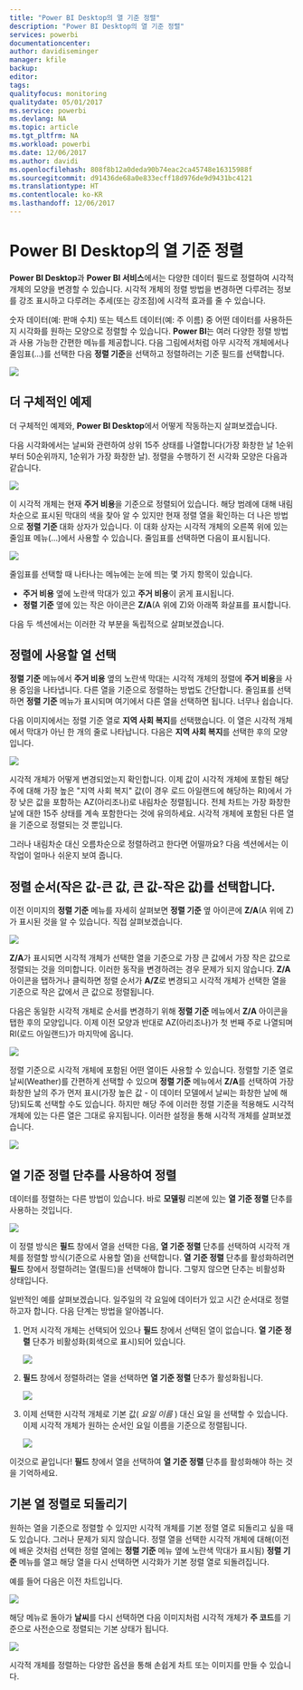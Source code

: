 ```yaml
---
title: "Power BI Desktop의 열 기준 정렬"
description: "Power BI Desktop의 열 기준 정렬"
services: powerbi
documentationcenter: 
author: davidiseminger
manager: kfile
backup: 
editor: 
tags: 
qualityfocus: monitoring
qualitydate: 05/01/2017
ms.service: powerbi
ms.devlang: NA
ms.topic: article
ms.tgt_pltfrm: NA
ms.workload: powerbi
ms.date: 12/06/2017
ms.author: davidi
ms.openlocfilehash: 808f8b12a0deda90b74eac2ca45748e16315988f
ms.sourcegitcommit: d91436de68a0e833ecff18d976de9d9431bc4121
ms.translationtype: HT
ms.contentlocale: ko-KR
ms.lasthandoff: 12/06/2017
---
```

# <a name="sort-by-column-in-power-bi-desktop"></a>Power BI Desktop의 열 기준 정렬
**Power BI Desktop**과 **Power BI 서비스**에서는 다양한 데이터 필드로 정렬하여 시각적 개체의 모양을 변경할 수 있습니다. 시각적 개체의 정렬 방법을 변경하면 다루려는 정보를 강조 표시하고 다루려는 추세(또는 강조점)에 시각적 효과를 줄 수 있습니다.

숫자 데이터(예: 판매 수치) 또는 텍스트 데이터(예: 주 이름) 중 어떤 데이터를 사용하든지 시각화를 원하는 모양으로 정렬할 수 있습니다.  **Power BI**는 여러 다양한 정렬 방법과 사용 가능한 간편한 메뉴를 제공합니다. 다음 그림에서처럼 아무 시각적 개체에서나 줄임표(...)를 선택한 다음 **정렬 기준**을 선택하고 정렬하려는 기준 필드를 선택합니다.

![](media/desktop-sort-by-column/sortbycolumn_2.png)

## <a name="more-depth-and-an-example"></a>더 구체적인 예제
더 구체적인 예제와, **Power BI Desktop**에서 어떻게 작동하는지 살펴보겠습니다.

다음 시각화에서는 날씨와 관련하여 상위 15주 상태를 나열합니다(가장 화창한 날 1순위부터 50순위까지, 1순위가 가장 화창한 날). 정렬을 수행하기 전 시각화 모양은 다음과 같습니다.

![](media/desktop-sort-by-column/sortbycolumn_1.png)

이 시각적 개체는 현재 **주거 비용**을 기준으로 정렬되어 있습니다. 해당 범례에 대해 내림차순으로 표시된 막대의 색을 찾아 알 수 있지만 현재 정렬 열을 확인하는 더 나은 방법으로 **정렬 기준** 대화 상자가 있습니다. 이 대화 상자는 시각적 개체의 오른쪽 위에 있는 줄임표 메뉴(...)에서 사용할 수 있습니다. 줄임표를 선택하면 다음이 표시됩니다.

![](media/desktop-sort-by-column/sortbycolumn_2.png)

줄임표를 선택할 때 나타나는 메뉴에는 눈에 띄는 몇 가지 항목이 있습니다.

* **주거 비용** 옆에 노란색 막대가 있고 **주거 비용**이 굵게 표시됩니다.
* **정렬 기준** 옆에 있는 작은 아이콘은 **Z/A**(A 위에 Z)와 아래쪽 화살표를 표시합니다.

다음 두 섹션에서는 이러한 각 부분을 독립적으로 살펴보겠습니다.

## <a name="selecting-which-column-to-use-for-sorting"></a>정렬에 사용할 열 선택
**정렬 기준** 메뉴에서 **주거 비용** 옆의 노란색 막대는 시각적 개체의 정렬에 **주거 비용**을 사용 중임을 나타냅니다. 다른 열을 기준으로 정렬하는 방법도 간단합니다. 줄임표를 선택하면 **정렬 기준** 메뉴가 표시되며 여기에서 다른 열을 선택하면 됩니다. 너무나 쉽습니다.

다음 이미지에서는 정렬 기준 열로 **지역 사회 복지**를 선택했습니다. 이 열은 시각적 개체에서 막대가 아닌 한 개의 줄로 나타납니다. 다음은 **지역 사회 복지**를 선택한 후의 모양입니다.

![](media/desktop-sort-by-column/sortbycolumn_3.png)

시각적 개체가 어떻게 변경되었는지 확인합니다. 이제 값이 시각적 개체에 포함된 해당 주에 대해 가장 높은 "지역 사회 복지" 값(이 경우 로드 아일랜드에 해당하는 RI)에서 가장 낮은 값을 포함하는 AZ(아리조나)로 내림차순 정렬됩니다. 전체 차트는 가장 화창한 날에 대한 15주 상태를 계속 포함한다는 것에 유의하세요. 시각적 개체에 포함된 다른 열을 기준으로 정렬되는 것 뿐입니다.

그러나 내림차순 대신 오름차순으로 정렬하려고 한다면 어떨까요? 다음 섹션에서는 이 작업이 얼마나 쉬운지 보여 줍니다.

## <a name="selecting-the-sort-order---smallest-to-largest-largest-to-smallest"></a>정렬 순서(작은 값-큰 값, 큰 값-작은 값)를 선택합니다.
이전 이미지의 **정렬 기준** 메뉴를 자세히 살펴보면 **정렬 기준** 옆 아이콘에 **Z/A**(A 위에 Z)가 표시된 것을 알 수 있습니다. 직접 살펴보겠습니다.

![](media/desktop-sort-by-column/sortbycolumn_4.png)

**Z/A**가 표시되면 시각적 개체가 선택한 열을 기준으로 가장 큰 값에서 가장 작은 값으로 정렬되는 것을 의미합니다. 이러한 동작을 변경하려는 경우 문제가 되지 않습니다. **Z/A** 아이콘을 탭하거나 클릭하면 정렬 순서가 **A/Z**로 변경되고 시각적 개체가 선택한 열을 기준으로 작은 값에서 큰 값으로 정렬됩니다.

다음은 동일한 시각적 개체로 순서를 변경하기 위해 **정렬 기준** 메뉴에서 **Z/A** 아이콘을 탭한 후의 모양입니다. 이제 이전 모양과 반대로 AZ(아리조나)가 첫 번째 주로 나열되며 RI(로드 아일랜드)가 마지막에 옵니다.

![](media/desktop-sort-by-column/sortbycolumn_5.png)

정렬 기준으로 시각적 개체에 포함된 어떤 열이든 사용할 수 있습니다. 정렬할 기준 열로 날씨(Weather)를 간편하게 선택할 수 있으며 **정렬 기준** 메뉴에서 **Z/A**를 선택하여 가장 화창한 날의 주가 먼저 표시(가장 높은 값 - 이 데이터 모델에서 날씨는 화창한 날에 해당)되도록 선택할 수도 있습니다. 하지만 해당 주에 이러한 정렬 기준을 적용해도 시각적 개체에 있는 다른 열은 그대로 유지됩니다. 이러한 설정을 통해 시각적 개체를 살펴보겠습니다.

![](media/desktop-sort-by-column/sortbycolumn_6.png)

## <a name="sort-using-the-sort-by-column-button"></a>열 기준 정렬 단추를 사용하여 정렬
데이터를 정렬하는 다른 방법이 있습니다. 바로 **모델링** 리본에 있는 **열 기준 정렬** 단추를 사용하는 것입니다.

![](media/desktop-sort-by-column/sortbycolumn_8.png)

이 정렬 방식은 **필드** 창에서 열을 선택한 다음, **열 기준 정렬** 단추를 선택하여 시각적 개체를 정렬할 방식(기준으로 사용할 열)을 선택합니다. **열 기준 정렬** 단추를 활성화하려면 **필드** 창에서 정렬하려는 열(필드)을 선택해야 합니다. 그렇지 않으면 단추는 비활성화 상태입니다.

일반적인 예를 살펴보겠습니다. 일주일의 각 요일에 데이터가 있고 시간 순서대로 정렬하고자 합니다. 다음 단계는 방법을 알아봅니다.

1. 먼저 시각적 개체는 선택되어 있으나 **필드** 창에서 선택된 열이 없습니다. **열 기준 정렬** 단추가 비활성화(회색으로 표시)되어 있습니다.
   
   ![](media/desktop-sort-by-column/sortbycolumn_9a.png)
2. **필드** 창에서 정렬하려는 열을 선택하면 **열 기준 정렬** 단추가 활성화됩니다.
   
   ![](media/desktop-sort-by-column/sortbycolumn_10.png)
3. 이제 선택한 시각적 개체로 기본 값( *요일 이름* ) 대신 요일 을 선택할 수 있습니다. 이제 시각적 개체가 원하는 순서인 요일 이름을 기준으로 정렬됩니다.
   
   ![](media/desktop-sort-by-column/sortbycolumn_11.png)

이것으로 끝입니다! **필드** 창에서 열을 선택하여 **열 기준 정렬** 단추를 활성화해야 하는 것을 기억하세요.

## <a name="getting-back-to-default-column-for-sorting"></a>기본 열 정렬로 되돌리기
원하는 열을 기준으로 정렬할 수 있지만 시각적 개체를 기본 정렬 열로 되돌리고 싶을 때도 있습니다. 그러나 문제가 되지 않습니다. 정렬 열을 선택한 시각적 개체에 대해(이전에 배운 것처럼 선택한 정렬 열에는 **정렬 기준** 메뉴 옆에 노란색 막대가 표시됨) **정렬 기준** 메뉴를 열고 해당 열을 다시 선택하면 시각화가 기본 정렬 열로 되돌려집니다.

예를 들어 다음은 이전 차트입니다.

![](media/desktop-sort-by-column/sortbycolumn_6.png)

해당 메뉴로 돌아가 **날씨**를 다시 선택하면 다음 이미지처럼 시각적 개체가 **주 코드**를 기준으로 사전순으로 정렬되는 기본 상태가 됩니다.

![](media/desktop-sort-by-column/sortbycolumn_7.png)

시각적 개체를 정렬하는 다양한 옵션을 통해 손쉽게 차트 또는 이미지를 만들 수 있습니다.

